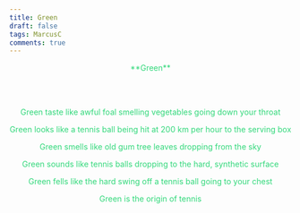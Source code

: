```yaml
---
title: Green
draft: false
tags: MarcusC
comments: true
---
```


<center style="color:rgb(49, 216, 122)">**Green**

<br></br>

Green taste like awful foal smelling vegetables going down your throat

Green looks like a tennis ball being hit at 200 km per hour to the serving box

Green smells like old gum tree leaves dropping from the sky

Green sounds like tennis balls dropping to the hard, synthetic surface

Green fells like the hard swing off a tennis ball going to your chest

Green is the origin of tennis</center>
